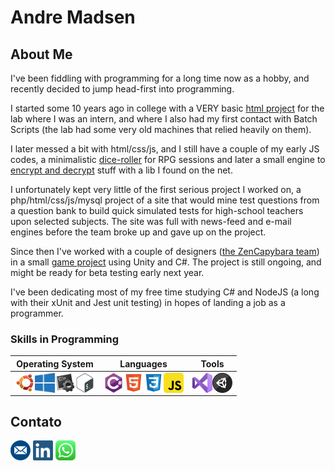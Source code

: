 # Andre Madsen
 
## About Me

I've been fiddling with programming for a long time now as a hobby, and recently decided to jump head-first into programming.

I started some 10 years ago in college with a VERY basic <a href="https://github.com/MadsenAMS/cogvila">html project</a> for the lab where I was an intern, and where I also had my first contact with Batch Scripts (the lab had some very old machines that relied heavily on them).

I later messed a bit with html/css/js, and I still have a couple of my early JS codes, a minimalistic <a href="https://github.com/MadsenAMS/Javascript-Dice-Roll">dice-roller</a> for RPG sessions and later a small engine to <a href = "https://github.com/MadsenAMS/Encrypt-Decrypt-HTML-Javascript-CSS">encrypt and decrypt</a> stuff with a lib I found on the net. 

I unfortunately kept very little of the first serious project I worked on, a php/html/css/js/mysql project of a site that would mine test questions from a question bank to build quick simulated tests for high-school teachers upon selected subjects. The site was full with news-feed and e-mail engines before the team broke up and gave up on the project. 

Since then I've worked with a couple of designers (<a href = "https://www.zencapybara.com">the ZenCapybara team</a>) in a small <a href="https://github.com/ZenCapybara/MidasBankClerk">game project</a> using Unity and C#. The project is still ongoing, and might be ready for beta testing early next year. 

I've been dedicating most of my free time studying C# and NodeJS (a long with their xUnit and Jest unit testing) in hopes of landing a job as a programmer. 

<!---## 
#### 

Tópicos:
Arquiteturas:
- Solid
- AspNet Core (MVC)
- Rest + Restful
- Git (Conventional Commits)
- GitFlow (Branch Structure)
- Teste Unitário e Integrado
- Mensageria

- Docker
- kubernetes
- Razor
- SQL Server

--->  
### Skills in Programming
<table>
  <tr>
    <th>Operating System</th>
    <th>Languages</th>
    <th>Tools</th>
  </tr>
  <tbody>
    <tr>
      <td>
        <img align="left" alt="Ubuntu" width="32px" src="./icon/ubuntuIcon.png" />
        <img align="left" alt="Windows" width="32px" src="./icon/windowsIcon.png" />
        <img align="left" alt="Batch (DOS)" width="32px" src="./icon/batchIcon.png" />
        <img align="left" alt="Shell Script (Linux)" width="32px" src="./icon/bashIcon.png" />
      </td>
      <td>
        <img align="left" alt="C#" width="32px" src="./icon/csharpIcon.png" />
        <img align="left" alt="HTML5" width="32px" src="./icon/htmlIcon.png" />
        <img align="left" alt="CSS3" width="32px" src="./icon/cssIcon.png" />
        <img align="left" alt="JavaScript" width="32px" src="./icon/javascriptIcon.png" />
      </td>
      <td>
        <img align="left" alt="Visual Studio" width="32px" src="./icon/visualstudioIcon.png" />
        <img align="left" alt="Unity" width="32px" src="./icon/unityIcon.png" />
      </td>
    </tr>
  </tbody>
</table>

## Contato
[<img alt="email" width="32px" src="./icon/emailMeIcon.png" />](mailto:andre-madsen@hotmail.com)     [<img alt="linkedin" width="32px" src="./icon/linkedinIcon.png" />](https://www.linkedin.com/in/andr%C3%A9-madsen-da-silveira-134377205)     [<img alt="whatsapp" width="32px" src="./icon/whatsappIcon.png"/>](https://wa.me/5531995066554)

